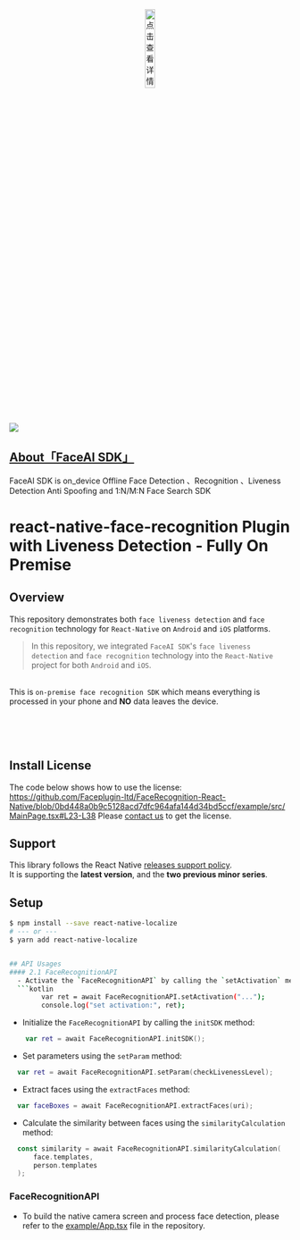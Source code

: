 <div align=center>
<img src="https://github.com/user-attachments/assets/b1e0a9c4-8b43-4eb8-bf7a-7632901cfb2c" width = 19%  alt="点击查看详情"/>
</div>

<img src="https://badgen.net/badge/FaceAI%20SDK/%20%E5%BF%AB%E9%80%9F%E5%AE%9E%E7%8E%B0%E4%BA%BA%E8%84%B8%E8%AF%86%E5%88%AB%E5%8A%9F%E8%83%BD" />

## [About「FaceAI SDK」](https://github.com/FaceAISDK/FaceAISDK_Android)

FaceAI SDK is on_device Offline Face Detection 、Recognition 、Liveness Detection Anti Spoofing and 1:N/M:N Face Search SDK

# react-native-face-recognition Plugin with Liveness Detection - Fully On Premise
## Overview
This repository demonstrates both `face liveness detection` and `face recognition` technology for `React-Native` on `Android` and `iOS` platforms.

> In this repository, we integrated `FaceAI SDK`'s `face liveness detection` and `face recognition` technology into the `React-Native` project for both `Android` and `iOS`.</br>

<br>This is `on-premise face recognition SDK` which means everything is processed in your phone and **NO** data leaves the device.
<br></br>


<br></br>


## Install License
The code below shows how to use the license: https://github.com/Faceplugin-ltd/FaceRecognition-React-Native/blob/0bd448a0b9c5128acd7dfc964afa144d34bd5ccf/example/src/MainPage.tsx#L23-L38
Please [contact us](#contact) to get the license.


## Support

This library follows the React Native [releases support policy](https://github.com/reactwg/react-native-releases/blob/main/docs/support.md).<br>
It is supporting the **latest version**, and the **two previous minor series**.

## Setup

```bash
$ npm install --save react-native-localize
# --- or ---
$ yarn add react-native-localize


## API Usages
#### 2.1 FaceRecognitionAPI
  - Activate the `FaceRecognitionAPI` by calling the `setActivation` method:
  ```kotlin
        var ret = await FaceRecognitionAPI.setActivation("...");
        console.log("set activation:", ret);
  ```
  - Initialize the `FaceRecognitionAPI` by calling the `initSDK` method:
  ```kotlin
      var ret = await FaceRecognitionAPI.initSDK();
  ```
  - Set parameters using the  `setParam` method:
  ```kotlin
    var ret = await FaceRecognitionAPI.setParam(checkLivenessLevel);
  ```
  - Extract faces using the `extractFaces` method:
  ```kotlin
    var faceBoxes = await FaceRecognitionAPI.extractFaces(uri);
  ```
  - Calculate the similarity between faces using the `similarityCalculation` method:
  ```kotlin
    const similarity = await FaceRecognitionAPI.similarityCalculation(
        face.templates,
        person.templates
    );
  ```
### FaceRecognitionAPI
  - To build the native camera screen and process face detection, please refer to the [example/App.tsx](https://github.com/zkteco-home/react-native-face-recognition/tree/master/example/App.tsx) file in the repository. 





